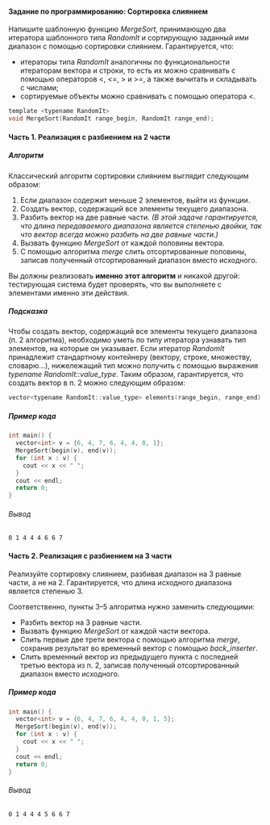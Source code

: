 #### Задание по программированию: Сортировка слиянием ####


Напишите шаблонную функцию *MergeSort*, принимающую два итератора шаблонного типа *RandomIt* и сортирующую заданный ими диапазон с помощью сортировки слиянием. Гарантируется, что:
* итераторы типа *RandomIt* аналогичны по функциональности итераторам вектора и строки, то есть их можно сравнивать с помощью операторов <, <=, > и >=, а также вычитать и складывать с числами;
* сортируемые объекты можно сравнивать с помощью оператора <.

```objectivec
template <typename RandomIt>
void MergeSort(RandomIt range_begin, RandomIt range_end);
```
#### Часть 1. Реализация с разбиением на 2 части ####
##### Алгоритм #####
Классический алгоритм сортировки слиянием выглядит следующим образом:

1. Если диапазон содержит меньше 2 элементов, выйти из функции.
2. Создать вектор, содержащий все элементы текущего диапазона.
3. Разбить вектор на две равные части. *(В этой задаче гарантируется, что длина передаваемого диапазона является степенью двойки, так что вектор всегда можно разбить на две равные части.)*
4. Вызвать функцию *MergeSort* от каждой половины вектора.
5. С помощью алгоритма *merge* слить отсортированные половины, записав полученный отсортированный диапазон вместо исходного.

Вы должны реализовать **именно этот алгоритм** и никакой другой: тестирующая система будет проверять, что вы выполняете с элементами именно эти действия.

##### Подсказка #####
Чтобы создать вектор, содержащий все элементы текущего диапазона (п. 2 алгоритма), необходимо уметь по типу итератора узнавать тип элементов, на которые он указывает. Если итератор *RandomIt* принадлежит стандартному контейнеру (вектору, строке, множеству, словарю...), нижележащий тип можно получить с помощью выражения *typename RandomIt::value_type*. Таким образом, гарантируется, что создать вектор в п. 2 можно следующим образом:
```objectivec
vector<typename RandomIt::value_type> elements(range_begin, range_end);
```
##### Пример кода #####
```objectivec
int main() {
  vector<int> v = {6, 4, 7, 6, 4, 4, 0, 1};
  MergeSort(begin(v), end(v));
  for (int x : v) {
    cout << x << " ";
  }
  cout << endl;
  return 0;
}
```
###### Вывод ######
```commandline
0 1 4 4 4 6 6 7
```

#### Часть 2. Реализация с разбиением на 3 части ####
Реализуйте сортировку слиянием, разбивая диапазон на 3 равные части, а не на 2. Гарантируется, что длина исходного диапазона является степенью 3.

Соответственно, пункты 3–5 алгоритма нужно заменить следующими:

* Разбить вектор на 3 равные части.
* Вызвать функцию *MergeSort* от каждой части вектора.
* Слить первые две трети вектора с помощью алгоритма *merge*, сохранив результат во временный вектор с помощью *back_inserter*.
* Слить временный вектор из предыдущего пункта с последней третью вектора из п. 2, записав полученный отсортированный диапазон вместо исходного.

##### Пример кода #####
```objectivec
int main() {
  vector<int> v = {6, 4, 7, 6, 4, 4, 0, 1, 5};
  MergeSort(begin(v), end(v));
  for (int x : v) {
    cout << x << " ";
  }
  cout << endl;
  return 0;
}
```
###### Вывод ######
```commandline
0 1 4 4 4 5 6 6 7
```